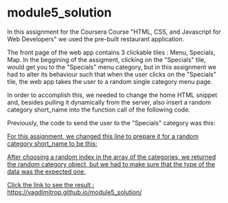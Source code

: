 # module5_solution

In this assignment for the Coursera Course "HTML, CSS, and Javascript for Web Developers" we used the pre-built restaurant application. 

The front page of the web app contains 3 clickable tiles : Menu, Specials, Map. In the beggining of the assigment, clicking on the 
"Specials" tile, would get you to the "Specials" menu category, but in this assignment we had to alter its behaviour such that when the user clicks
on the "Specials" tile, the web app takes the user to a random single category menu page. 

In order to accomplish this, we needed to change the home HTML snippet and, besides pulling it dynamically from the server, also insert a random 
category short_name into the function call of the following code. 

Previously, the code to send the user to the "Specials" category was this: <a href="#" onclick="$dc.loadMenuItems('SP');">

For this assignment, we changed this line to prepare it for a random category short_name to be this: 
<a href="#" onclick="$dc.loadMenuItems({{randomCategoryShortName}});">

After choosing a random index in the array of the categories, we returned the random category object, but we had to make sure that the type of the 
data was the expected one. 

Click the link to see the result : https://vagdimitrop.github.io/module5_solution/
